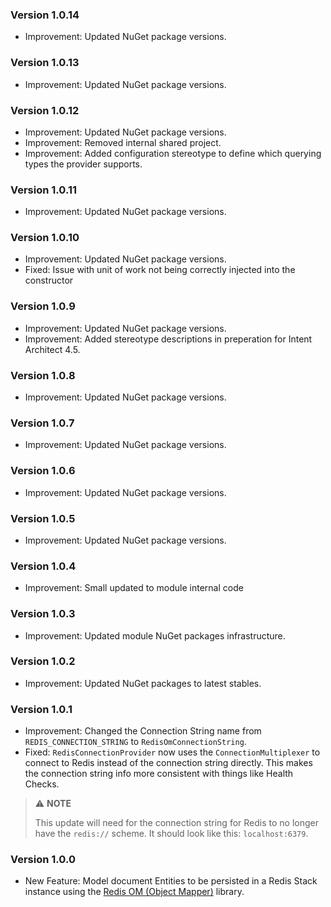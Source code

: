 ### Version 1.0.14

- Improvement: Updated NuGet package versions.

### Version 1.0.13

- Improvement: Updated NuGet package versions.

### Version 1.0.12

- Improvement: Updated NuGet package versions.
- Improvement: Removed internal shared project.
- Improvement: Added configuration stereotype to define which querying types the provider supports.

### Version 1.0.11

- Improvement: Updated NuGet package versions.

### Version 1.0.10

- Improvement: Updated NuGet package versions.
- Fixed: Issue with unit of work not being correctly injected into the constructor

### Version 1.0.9

- Improvement: Updated NuGet package versions.
- Improvement: Added stereotype descriptions in preperation for Intent Architect 4.5. 

### Version 1.0.8

- Improvement: Updated NuGet package versions.

### Version 1.0.7

- Improvement: Updated NuGet package versions.

### Version 1.0.6

- Improvement: Updated NuGet package versions.

### Version 1.0.5

- Improvement: Updated NuGet package versions.

### Version 1.0.4

- Improvement: Small updated to module internal code

### Version 1.0.3

- Improvement: Updated module NuGet packages infrastructure.

### Version 1.0.2

- Improvement: Updated NuGet packages to latest stables.

### Version 1.0.1

- Improvement: Changed the Connection String name from `REDIS_CONNECTION_STRING` to `RedisOmConnectionString`.
- Fixed: `RedisConnectionProvider` now uses the `ConnectionMultiplexer` to connect to Redis instead of the connection string directly. This makes the connection string info more consistent with things like Health Checks.

> ⚠️ **NOTE**
> 
> This update will need for the connection string for Redis to no longer have the `redis://` scheme. It should look like this: `localhost:6379`.

### Version 1.0.0

- New Feature: Model document Entities to be persisted in a Redis Stack instance using the [Redis OM (Object Mapper)](https://redis.io/docs/connect/clients/om-clients/stack-dotnet/) library.
